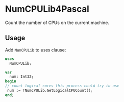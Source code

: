 # NumCPULib4Pascal


Count the number of CPUs on the current machine.

## Usage

Add `NumCPULib` to uses clause:

```pascal
uses
  NumCPULib;

var
  num: Int32;
begin
// count logical cores this process could try to use
 num := TNumCPULib.GetLogicalCPUCount();
end;
```
